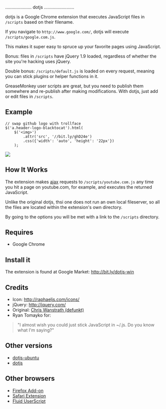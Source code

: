 ..................... dotjs ........................

dotjs is a Google Chrome extension that executes
JavaScript files in `/scripts` based on their filename.

If you navigate to `http://www.google.com/`, dotjs
will execute `/scripts/google.com.js`.

This makes it super easy to spruce up your favorite
pages using JavaScript.

Bonus: files in `/scripts` have jQuery 1.9 loaded,
regardless of whether the site you're hacking
uses jQuery.

Double bonus: `/scripts/default.js` is loaded on
every request, meaning you can stick plugins or
helper functions in it.

GreaseMonkey user scripts are great, but you need to
publish them somewhere and re-publish after making
modifications. With dotjs, just add or edit files in
`/scripts`.

## Example

    // swap github logo with trollface
    $('a.header-logo-blacktocat').html(
        $('<img>')
            .attr('src', '//bit.ly/ghD24e')
            .css({'width': 'auto', 'height': '22px'})
        );

![](http://puu.sh/1Kjvw)

## How It Works

The extension makes [ajax](http://api.jquery.com/category/ajax) requests to
`/scripts/youtube.com.js` any time you hit a page
on youtube.com, for example, and executes the
returned JavaScript.

Unlike the original dotjs, thsi one does not run an
own local fileserver, so all the files are located
within the extension's own directory.

By going to the options you will be met with a link
to the `/scripts` directory.

## Requires

- Google Chrome

## Install it

The extension is found at Google Market:
<http://bit.ly/dotjs-win>

## Credits

- Icon: <http://raphaeljs.com/icons/>
- jQuery: <http://jquery.com/>
- Original: [Chris Wanstrath (defunkt)](https://github.com/defunkt)
- Ryan Tomayko for:

> "I almost wish you could just
   stick JavaScript in ~/.js. Do
   you know what I'm saying?"

## Other versions

- [dotjs-ubuntu](https://github.com/glenbot/dotjs-ubuntu)
- [dotjs](https://github.com/defunkt/dotjs)

## Other browsers

- [Firefox Add-on](https://github.com/rlr/dotjs-addon)
- [Safari Extension](https://github.com/wfarr/dotjs.safariextension)
- [Fluid UserScript](https://github.com/sj26/dotjs-fluid)
